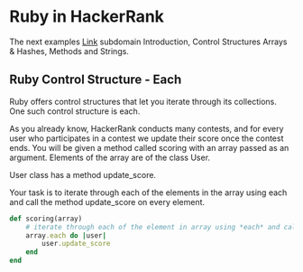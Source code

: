# Ruby in HackerRank

The next examples [Link](https://bitbucket.org/antonmor/hackerrank/src/master/) subdomain Introduction, Control Structures Arrays & Hashes, Methods and Strings.

## Ruby Control Structure - Each

Ruby offers control structures that let you iterate through its collections. One such control structure is each.

As you already know, HackerRank conducts many contests, and for every user who participates in a contest we update their score once the contest ends. You will be given a method called scoring with an array passed as an argument. Elements of the array are of the class User.

User class has a method update_score.

Your task is to iterate through each of the elements in the array using each and call the method update_score on every element. 

```ruby
def scoring(array)
    # iterate through each of the element in array using *each* and call update_score on it
    array.each do |user|
        user.update_score
    end
end
```
